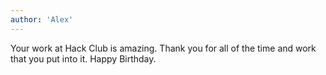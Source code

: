 ```yaml
---
author: 'Alex'
---
```


Your work at Hack Club is amazing. Thank you for all of the time and work that you put into it. Happy Birthday.
